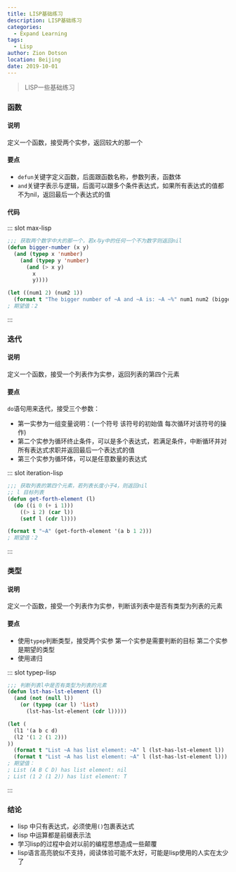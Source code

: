 ```yaml
---
title: LISP基础练习
description: LISP基础练习
categories: 
  - Expand Learning
tags: 
  - Lisp
author: Zion Dotson
location: Beijing
date: 2019-10-01
---
```


> LISP一些基础练习

<!-- more -->

### 函数

#### 说明

定义一个函数，接受两个实参，返回较大的那一个

#### 要点

* `defun`关键字定义函数，后面跟函数名称，参数列表，函数体
* `and`关键字表示与逻辑，后面可以跟多个条件表达式，如果所有表达式的值都不为nil，返回最后一个表达式的值

#### 代码

<Util-CodeTab
  key-prefix="max"
  :code-types="['lisp']"
  default-active-code-type="lisp"
/>
::: slot max-lisp
```lisp
;;; 获取两个数字中大的那一个，若x与y中的任何一个不为数字则返回nil
(defun bigger-number (x y)
  (and (typep x 'number)
    (and (typep y 'number)
      (and (> x y)
        x
        y))))

(let ((num1 2) (num2 1))
  (format t "The bigger number of ~A and ~A is: ~A ~%" num1 num2 (bigger-number num1 num2)))
; 期望值：2
```
:::

### 迭代

#### 说明

定义一个函数，接受一个列表作为实参，返回列表的第四个元素

#### 要点

`do`语句用来迭代，接受三个参数：

* 第一实参为一组变量说明：(一个符号 该符号的初始值 每次循环对该符号的操作)
* 第二个实参为循环终止条件，可以是多个表达式，若满足条件，中断循环并对所有表达式求职并返回最后一个表达式的值
* 第三个实参为循环体，可以是任意数量的表达式

<Util-CodeTab
  key-prefix="iteration"
  :code-types="['lisp']"
  default-active-code-type="lisp"
/>
::: slot iteration-lisp
```lisp
;;; 获取列表的第四个元素，若列表长度小于4，则返回nil
;; l 目标列表
(defun get-forth-element (l)
  (do ((i 0 (+ i 1)))
    ((> i 2) (car l))
    (setf l (cdr l))))

(format t "~A" (get-forth-element '(a b 1 2)))
; 期望值：2

```
:::

### 类型

#### 说明

定义一个函数，接受一个列表作为实参，判断该列表中是否有类型为列表的元素

#### 要点

* 使用`typep`判断类型，接受两个实参
第一个实参是需要判断的目标
第二个实参是期望的类型
* 使用递归

<Util-CodeTab
  key-prefix="typep"
  :code-types="['lisp']"
  default-active-code-type="lisp"
/>
::: slot typep-lisp
```lisp
;;; 判断列表l中是否有类型为列表的元素
(defun lst-has-lst-element (l)
  (and (not (null l))
    (or (typep (car l) 'list)
      (lst-has-lst-element (cdr l)))))

(let (
  (l1 '(a b c d)
  (l2 '(1 2 (1 2)))
))
  (format t "List ~A has list element: ~A" l (lst-has-lst-element l))
  (format t "List ~A has list element: ~A" l (lst-has-lst-element l)))
; 期望值：
; List (A B C D) has list element: nil
; List (1 2 (1 2)) has list element: T
```
:::

### 结论

* lisp 中只有表达式，必须使用`()`包裹表达式
* lisp 中运算都是前缀表示法
* 学习lisp的过程中会对以前的编程思想造成一些颠覆
* lisp语言高亮貌似不支持，阅读体验可能不太好，可能是lisp使用的人实在太少了
